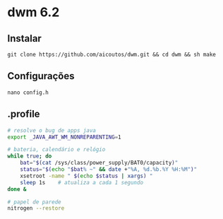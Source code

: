 # dwm 6.2
## Instalar
    git clone https://github.com/aicoutos/dwm.git && cd dwm && sh make

## Configurações
    nano config.h

## .profile
```bash
# resolve o bug de apps java
export _JAVA_AWT_WM_NONREPARENTING=1 

# bateria, calendário e relógio
while true; do
    bat="$(cat /sys/class/power_supply/BAT0/capacity)"
    status="$(echo "$bat% ~" && date +"%A, %d.%b.%Y %H:%M")"
    xsetroot -name " $(echo $status | xargs) "
    sleep 1s    # atualiza a cada 1 segundo
done &

# papel de parede
nitrogen --restore
```
